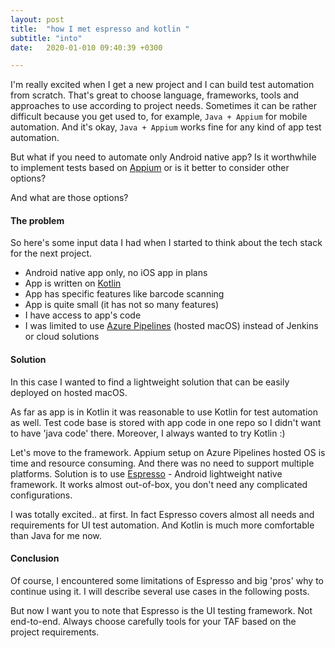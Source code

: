 ```yaml
---
layout: post
title:  "how I met espresso and kotlin "
subtitle: "into"
date:   2020-01-010 09:40:39 +0300

---
```


I'm really excited when I get a new project and I can build test automation from scratch. That's great to choose language, frameworks,
tools and approaches to use according to project needs. 
Sometimes it can be rather difficult because you get used to, for example, ```Java + Appium``` for mobile automation. 
And it's okay, ```Java + Appium``` works fine for any kind of app test automation.

But what if you need to automate only Android native app? Is it worthwhile to implement tests based on [Appium][appium] 
or is it better to consider other options?

And what are those options? 

#### The problem

So here's some input data I had when I started to think about the tech stack for the next project.

* Android native app only, no iOS app in plans
* App is written on [Kotlin][kotlin]
* App has specific features like barcode scanning
* App is quite small (it has not so many features)
* I have access to app's code 
* I was limited to use [Azure Pipelines][pipelines] (hosted macOS) instead of Jenkins or cloud solutions

#### Solution

In this case I wanted to find a lightweight solution that can be easily deployed on hosted macOS. 

As far as app is in Kotlin it was reasonable to use Kotlin for test automation as well. 
Test code base is stored with app code in one repo so I didn't want to have 'java code' there.
Moreover, I always wanted to try Kotlin :)

Let's move to the framework. Appium setup on Azure Pipelines hosted OS is time and resource consuming. 
And there was no need to support multiple platforms. Solution is to use [Espresso][espresso] - Android lightweight native framework.
It works almost out-of-box, you don't need any complicated configurations. 

I was totally excited.. at first. 
In fact Espresso covers almost all needs and requirements for UI test automation. And Kotlin is much more comfortable than Java for me now.


#### Conclusion

Of course, I encountered some limitations of Espresso and big 'pros' why to continue using it. 
I will describe several use cases in the following posts.

But now I want you to note that Espresso is the UI testing framework. Not end-to-end. 
Always choose carefully tools for your TAF based on the project requirements. 


[appium]: http://appium.io/
[espresso]: https://developer.android.com/training/testing/espressov
[kotlin]: https://github.com/JetBrains/kotlin
[pipelines]: https://azure.microsoft.com/en-us/services/devops/pipelines/
